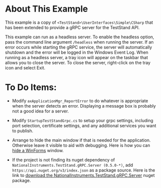 ﻿# About This Example
This example is a copy of `<TestStand>\UserInterfaces\Simple\CSharp` that has been extended to provide a gRPC server for the TestStand API.

This example can run as a headless server. To enable the headless option, pass the command line argument `/headless` when running the server.
If an error occurs while starting the gRPC service, the server will automatically shutdown and the error will be logged in the Windows Event Log.
When running as a headless server, a tray icon will appear on the taskbar that allows you to close the server. To close the server, right-click
on the tray icon and select Exit.

# To Do Items:

- Modify `axApplicationMgr_ReportError` to do whatever is appropriate when the server detects an error. Displaying a message box is probably not a good idea for a server.

- Modify `StartupTestStandGrpc.cs` to setup your grpc settings, including port selection, certificate settings, and any additional services you want to publish.

- Arrange to hide the main window if that is needed for the application. Otherwise leave it visible to aid with debugging. Here is how you can [hide a WinForms](https://stackoverflow.com/questions/683896/any-way-to-create-a-hidden-main-window-in-c/4913580) window.

- If the project is not finding its nuget dependency of `NationalInstruments.TestStand.gRPC.Server (0.5.0-*)`, add `https://api.nuget.org/v3/index.json` as a package source. Here is the link to [download the NationalInstruments.TestStand.gRPC.Server](https://www.nuget.org/packages?q=NationalInstruments.TestStand.gRPC.Server) nuget package.
